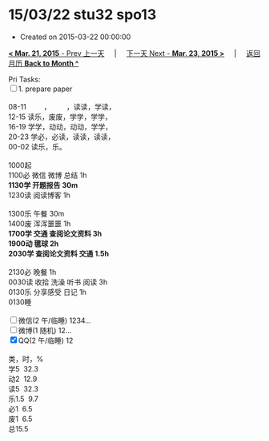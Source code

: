 # 15/03/22 stu32 spo13

- Created on 2015-03-22 00:00:00

[**< Mar. 21, 2015** - Prev 上一天](_archived/lifelogs/2015/03/d21.md) &nbsp; &nbsp; | &nbsp; &nbsp; [下一天 Next - **Mar. 23, 2015 >**](_archived/lifelogs/2015/03/d23.md) &nbsp; &nbsp; |  &nbsp; &nbsp; [返回月历 **Back to Month ^**](_archived/lifelogs/2015/03/index.md)
<br/><div>Pri Tasks:</div><div><input type="checkbox" />1. prepare paper</div><div><div><br/></div>08-11         ，        ，读读，学读，<br/>12-15 读乐，废废，学学，学学，<br/>16-19 学学，动动，动动，学学，<br/>20-23 学必，必读，读读，读读，</div><div>00-02 读乐，乐。</div><div><div><br/></div>1000起<br/>1100必 微信 微博 总结 1h</div><div><b>1130学 开题报告 30m</b></div><div>1230读 阅读博客 1h<br/><br/></div><div>1300乐 午餐 30m</div><div>1400废 浑浑噩噩 1h</div><div><b>1700学 交通 查阅论文资料 3h</b></div><div><div><b>1900动 毽球 2h</b></div><div><b>2030学 查阅论文资料 交通 1.5h</b></div><div><br/></div>2130必 晚餐 1h</div><div>0030读 收拾 洗澡 听书 阅读 3h</div><div>0130乐 分享感受 日记 1h</div><div>0130睡</div><div><br/><input type="checkbox" />微信(2 午/临睡) 1234…<br/><input type="checkbox" />微博(1 随机) 12…<br/><input type="checkbox" checked="true" />QQ(2 午/临睡) 12<br/><div><br/></div>类，时，%<br/>学5  32.3<br/>动2  12.9<br/>读5  32.3<br/>乐1.5  9.7<br/>必1  6.5<br/>废1  6.5<br/>总15.5</div>
